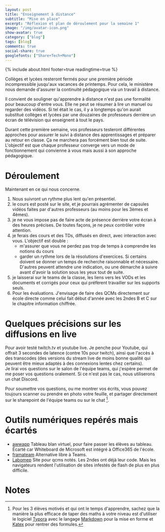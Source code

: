 ```yaml
---
layout: post
title: "Enseignement à distance"
subtitle: "Mise en place" 
excerpt: "Réflexion et plan de déroulement pour la semaine 1"
image: "/img/avatar-icon.png"
show-avatar: true
category: ["blog"]
tags: [blog]
comments: true
social-share: true
googlefonts: ["Share+Tech+Mono"]
---
```


{% include about.html footer=true readingtime=true %}

Collèges et lycées resteront fermés pour une première période incompressible jusqu'aux vacances de printemps. Pour cela, le ministère nous demande d'assurer la continuité pédagogique via un travail à distance. 

Il convient de souligner qu'apprendre à distance n'est pas une formalité pour beaucoup d'entre vous. Elle ne peut se résumer à lire un manuel ou regarder des vidéos. Si tel était le cas, il y a longtemps qu'on aurait substitué collèges et lycées par une douzaines de professeurs derrière un écran de télévision qui enseignent à tout le pays.

Durant cette première semaine, vos professeurs testeront différentes approches pour assurer le suivi à distance des apprentissages et préparer au retour en classe. Ça ne marchera pas forcément bien tout de suite. L'objectif est que chaque professeur converge vers un mode de fonctionnement qui convienne à vous mais aussi à son approche pédagogique.

# Déroulement
Maintenant en ce qui nous concerne. 
1. Nous suivront un rythme plus lent qu'en présentiel.
1. le cours est posté sur le site, et je pourrais agrémenter de capsules vidéos faites par d'autres professeurs (au moins pour les 3èmes et 4èmes).
1. je ne vous impose pas de faire acte de présence derrière votre écran à des heures précises. De toutes façons, je ne peux contrôler votre attention.
1. je ferais des cours et des TDs, diffusés en direct, avec interaction avec vous. L'objectif est double :
	- m'assurer que vous ne perdez pas trop de temps à comprendre les notions du cours
	- garder un rythme lors de la résolutions d'exercices. Si certains doivent se donner un temps de recherche raisonnable et nécessaire. D'autres peuvent attendre une indication, ou une démarche à suivre avant d'avoir la solution sous les yeux tout de suite.
1. je laisserai sur le teams de la classe, les liens vers les VODs et les documents et corrigés pour ceux qui préfèrent travailler sur les supports seuls. 
1. Pour les évaluations. J'envisage de faire des QCMs directement sur école directe comme celui fait début d'année avec les 2ndes B et C sur le chapitre information chiffrée.

# Quelques précisions sur les diffusions en live 
Pour avoir testé twitch.tv et youtube live. Je penche pour Youtube, qui offrait 3 secondes de latence (contre 10s pour twitch), ainsi que l'accès à des transcodes (des versions du stream live de moins bonne qualité qui peuvent être mieux adaptés à des connexions lentes chez certains).  
Je lirai vos questions sur le salon de l'équipe teams, qui j'espère permet de me poser vos questions oralement. Si ce n'est pas le cas, nous utiliserons un chat Discord.

Pour soumettre vos questions, ou me montrer vos écrits, vous pouvez toujours scanner ou prendre en photo votre feuille, et partager directement sur le sharepoint de l'équipe teams ou sur le chat [^1].

# Outils numériques repérés mais écartés
- [awwapp](https://awwapp.com/) Tableau blan virtuel, pour faire passer les élèves au  tableau. Écarté car Whiteboard de Microsoft est intégré à Office365 de l'école.
- [framateam](https://framateam.org) Alternative libre à Teams.
- [Labomep](https://labomep.sesamath.net/) Site pour qcms notés. Les 2ndes ont déjà leur code. Mais les navigateurs rendent l'utilisation de sites infestés de flash de plus en plus difficile.


# Notes

[^1]: Pour les 3 élèves motivés et qui ont le temps d'apprendre, sachez que la manière la plus efficace de taper des maths à votre niveau est d'utiliser le logiciel [Typora](https://typora.io/) avec le langage [Markdown](https://blog.wax-o.com/2014/04/tutoriel-un-guide-pour-bien-commencer-avec-markdown/) pour la mise en forme et [Katex](https://katex.org/docs/supported.html) pour rentrer des formules.

 
 






